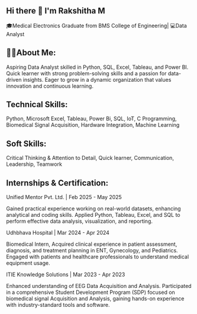 ## Hi there 👋 I'm Rakshitha M
🎓Medical Electronics Graduate from BMS College of Engineering| 💻Data Analyst

## 👩‍💻About Me:

Aspiring Data Analyst skilled in Python, SQL, Excel, Tableau, and Power BI. Quick learner with strong problem-solving skills and a passion for data-driven insights. Eager to grow in a dynamic organization that values innovation and continuous learning.

## Technical Skills: 
Python, Microsoft Excel, Tableau, Power Bi, SQL, IoT, C Programming, Biomedical Signal Acquisition, Hardware Integration, Machine Learning

## Soft Skills: 
Critical Thinking & Attention to Detail, Quick learner, Communication, Leadership, Teamwork

## Internships & Certification:
Unified Mentor Pvt. Ltd. | Feb 2025 - May 2025

Gained practical experience working on real-world datasets, enhancing analytical and coding skills. Applied Python, Tableau, Excel, and SQL to perform effective data analysis, visualization, and reporting.

Udhbhava Hospital |  Mar 2024 - Apr 2024

Biomedical Intern, Acquired clinical experience in patient assessment, diagnosis, and treatment planning in ENT, Gynecology, and Pediatrics. Engaged with patients and healthcare professionals to understand medical equipment usage.

ITIE Knowledge Solutions | Mar 2023 - Apr 2023

Enhanced understanding of EEG Data Acquisition and Analysis. Participated in a comprehensive Student Development Program (SDP) focused on biomedical signal Acquisition and Analysis, gaining hands-on experience with industry-standard tools and software.


 
<!--
**rakshitham-11/rakshitham-11** is a ✨ _special_ ✨ repository because its `README.md` (this file) appears on your GitHub profile.

Here are some ideas to get you started:

- 🔭 I’m currently working on ...
- 🌱 I’m currently learning ...
- 👯 I’m looking to collaborate on ...
- 🤔 I’m looking for help with ...
- 💬 Ask me about ...
- 📫 How to reach me: ...
- 😄 Pronouns: ...
- ⚡ Fun fact: ...
-->
